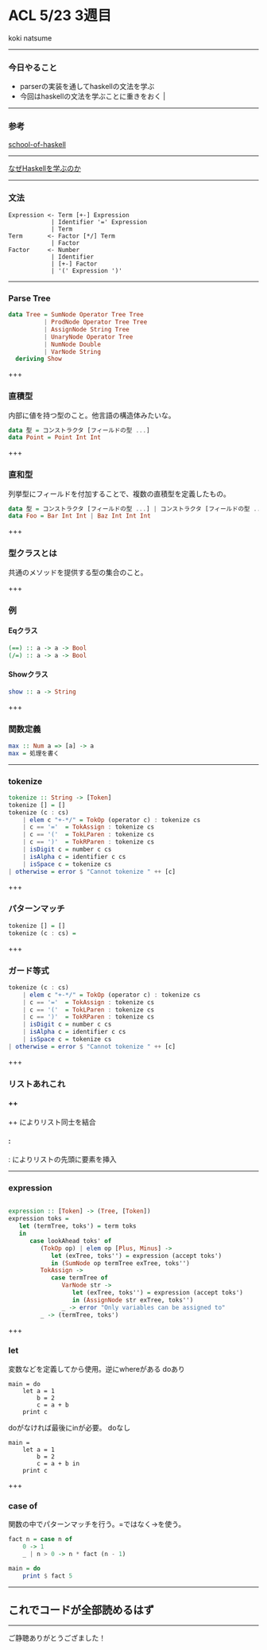 
# ACL 5/23 3週目

koki natsume

---

### 今日やること

- parserの実装を通してhaskellの文法を学ぶ
- 今回はhaskellの文法を学ぶことに重きをおく |

---

### 参考

[school-of-haskell](https://www.schoolofhaskell.com/school/starting-with-haskell/basics-of-haskell/8_Parser)

---

[なぜHaskellを学ぶのか](https://qiita.com/arowM/items/0305d4f439752f285438)

---

### 文法
```
Expression <- Term [+-] Expression
            | Identifier '=' Expression
            | Term
Term       <- Factor [*/] Term
            | Factor
Factor     <- Number
            | Identifier
            | [+-] Factor
            | '(' Expression ')'
```

--- 

### Parse Tree

```haskell:ParseTree.hs
data Tree = SumNode Operator Tree Tree
          | ProdNode Operator Tree Tree
          | AssignNode String Tree
          | UnaryNode Operator Tree
          | NumNode Double
          | VarNode String
  deriving Show
```

+++

### 直積型

内部に値を持つ型のこと。他言語の構造体みたいな。

```haskell:Ex.hs
data 型 = コンストラクタ [フィールドの型 ...]
data Point = Point Int Int
```

+++

### 直和型

列挙型にフィールドを付加することで、複数の直積型を定義したもの。

```haskell:Ex.hs
data 型 = コンストラクタ [フィールドの型 ...] | コンストラクタ [フィールドの型 ...] [| ...]
data Foo = Bar Int Int | Baz Int Int Int
```

+++

### 型クラスとは

共通のメソッドを提供する型の集合のこと。

+++
### 例

#### Eqクラス
```haskell:Eq.hs
(==) :: a -> a -> Bool
(/=) :: a -> a -> Bool
```

#### Showクラス
```Show.hs
show :: a -> String
```

+++

### 関数定義
```haskell=FuncDef.hs
max :: Num a => [a] -> a
max = 処理を書く
```

---


### tokenize

```haskell:Tokenize.hs
tokenize :: String -> [Token]
tokenize [] = []
tokenize (c : cs)
    | elem c "+-*/" = TokOp (operator c) : tokenize cs
    | c == '='  = TokAssign : tokenize cs
    | c == '('  = TokLParen : tokenize cs
    | c == ')'  = TokRParen : tokenize cs
    | isDigit c = number c cs
    | isAlpha c = identifier c cs
    | isSpace c = tokenize cs
| otherwise = error $ "Cannot tokenize " ++ [c]
```

+++

### パターンマッチ

``` haskell:PM.hs
tokenize [] = []
tokenize (c : cs) = 
```

+++ 

### ガード等式

``` G.hs
tokenize (c : cs)
    | elem c "+-*/" = TokOp (operator c) : tokenize cs
    | c == '='  = TokAssign : tokenize cs
    | c == '('  = TokLParen : tokenize cs
    | c == ')'  = TokRParen : tokenize cs
    | isDigit c = number c cs
    | isAlpha c = identifier c cs
    | isSpace c = tokenize cs
| otherwise = error $ "Cannot tokenize " ++ [c]
```

+++

### リストあれこれ

#### ++
++ によりリスト同士を結合
#### : 
: によりリストの先頭に要素を挿入

---

### expression
```haskell:Expression.hs

expression :: [Token] -> (Tree, [Token])
expression toks =
   let (termTree, toks') = term toks
   in
      case lookAhead toks' of
         (TokOp op) | elem op [Plus, Minus] ->
            let (exTree, toks'') = expression (accept toks')
            in (SumNode op termTree exTree, toks'')
         TokAssign ->
            case termTree of
               VarNode str ->
                  let (exTree, toks'') = expression (accept toks')
                  in (AssignNode str exTree, toks'')
               _ -> error "Only variables can be assigned to"
         _ -> (termTree, toks')
```

+++

### let
変数などを定義してから使用。逆にwhereがある
doあり
```
main = do
    let a = 1
        b = 2
        c = a + b
    print c
```

doがなければ最後にinが必要。
doなし

```
main =
    let a = 1
        b = 2
        c = a + b in
    print c
```

+++ 

### case of

関数の中でパターンマッチを行う。=ではなく->を使う。
```haskell:Fact.hs
fact n = case n of
    0 -> 1
    _ | n > 0 -> n * fact (n - 1)

main = do
    print $ fact 5
```

---


## これでコードが全部読めるはず

---

ご静聴ありがとうござました！
